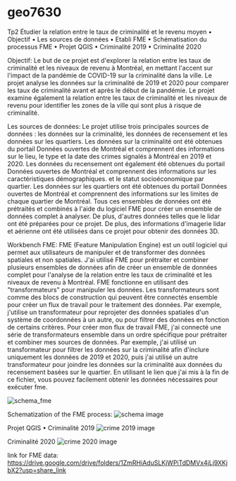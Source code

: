 # geo7630
Tp2
Étudier la relation entre le taux de criminalité et le revenu moyen
•	Objectif
•	Les sources de données
•	Etabli FME
•	Schématisation du processus FME
•	Projet QGIS
•	Criminalité 2019
•	Criminalité 2020




Objectif:
Le but de ce projet est d'explorer la relation entre les taux de criminalité et les niveaux de revenu à Montréal, en mettant l'accent sur l'impact de la pandémie de COVID-19 sur la criminalité dans la ville. Le projet analyse les données sur la criminalité de 2019 et 2020 pour comparer les taux de criminalité avant et après le début de la pandémie. Le projet examine également la relation entre les taux de criminalité et les niveaux de revenu pour identifier les zones de la ville qui sont plus à risque de criminalité.

Les sources de données:
  Le projet utilise trois principales sources de données : les données sur la criminalité, les données de recensement et les données sur les quartiers. Les données sur la criminalité ont été obtenues du portail Données ouvertes de Montréal et comprennent des informations sur le lieu, le type et la date des crimes signalés à Montréal en 2019 et 2020. Les données du recensement ont également été obtenues du portail Données ouvertes de Montréal et comprennent des informations sur les caractéristiques démographiques. et le statut socioéconomique par quartier. Les données sur les quartiers ont été obtenues du portail Données ouvertes de Montréal et comprennent des informations sur les limites de chaque quartier de Montréal. Tous ces ensembles de données ont été prétraités et combinés à l'aide du logiciel FME pour créer un ensemble de données complet à analyser. De plus, d'autres données telles que le lidar ont été préparées pour ce projet.
De plus, des informations d'imagerie lidar et aérienne ont été utilisées dans ce projet pour obtenir des données 3D.

Workbench FME:
FME (Feature Manipulation Engine) est un outil logiciel qui permet aux utilisateurs de manipuler et de transformer des données spatiales et non spatiales.
J'ai utilisé FME pour prétraiter et combiner plusieurs ensembles de données afin de créer un ensemble de données complet pour l'analyse de la relation entre les taux de criminalité et les niveaux de revenu à Montréal.
FME fonctionne en utilisant des "transformateurs" pour manipuler les données. Les transformateurs sont comme des blocs de construction qui peuvent être connectés ensemble pour créer un flux de travail pour le traitement des données. Par exemple, j'utilise un transformateur pour reprojeter des données spatiales d'un système de coordonnées à un autre, ou pour filtrer des données en fonction de certains critères.
Pour créer mon flux de travail FME, j'ai connecté une série de transformateurs ensemble dans un ordre spécifique pour prétraiter et combiner mes sources de données. Par exemple, j'ai utilisé un transformateur pour filtrer les données sur la criminalité afin d'inclure uniquement les données de 2019 et 2020, puis j'ai utilisé un autre transformateur pour joindre les données sur la criminalité aux données du recensement basées sur le quartier.
En utilisant le lien que j'ai mis à la fin de ce fichier, vous pouvez facilement obtenir les données nécessaires pour exécuter fme.

![schema_fme](https://user-images.githubusercontent.com/55294090/224590755-2b091bc2-7f17-469f-86fe-d0de650ae8f2.png)

Schematization of the FME process:
![schema image](https://user-images.githubusercontent.com/55294090/224590862-e31cc46e-56a8-49a3-9044-c3caf88ecac2.jpg)

Projet QGIS
• Criminalité 2019
![crime 2019 image](https://user-images.githubusercontent.com/55294090/224590908-e53af77d-61e2-4fd8-bdf7-244c62e73a4e.png)

Criminalité 2020
![crime 2020 image](https://user-images.githubusercontent.com/55294090/224590963-d6276bf4-40fa-4b8f-9833-4471ad798acc.png)


link for FME data:
https://drive.google.com/drive/folders/1ZmRHiAduSLKjWPiTdDMVx4jLj9XKjbX2?usp=share_link
